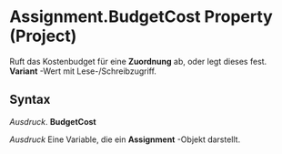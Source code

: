 
# Assignment.BudgetCost Property (Project)

Ruft das Kostenbudget für eine  **Zuordnung** ab, oder legt dieses fest. **Variant** -Wert mit Lese-/Schreibzugriff.


## Syntax

 _Ausdruck_. **BudgetCost**

 _Ausdruck_ Eine Variable, die ein **Assignment** -Objekt darstellt.

